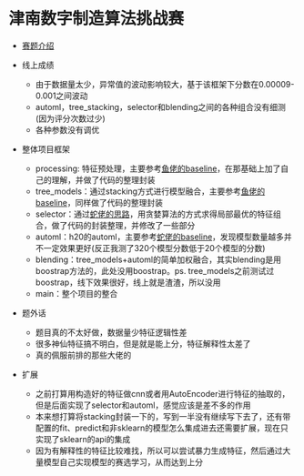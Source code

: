 # **津南数字制造算法挑战赛**

- [赛题介绍](https://tianchi.aliyun.com/competition/entrance/231695/introduction)
- 线上成绩
  - 由于数据量太少，异常值的波动影响较大，基于该框架下分数在0.00009-0.001之间波动
  - automl，tree_stacking，selector和blending之间的各种组合没有细测(因为评分次数过少)
  - 各种参数没有调优

- 整体项目框架
  - processing: 特征预处理，主要参考[鱼佬的baseline](https://tianchi.aliyun.com/notebook-ai/detail?postId=41822)，在那基础上加了自己的理解，并做了代码的整理封装
  - tree_models：通过stacking方式进行模型融合，主要参考[鱼佬的baseline](https://tianchi.aliyun.com/notebook-ai/detail?postId=41822)，同样做了代码的整理封装
  - selector：通过[蛇佬的思路](https://github.com/luoda888/tianchi-diabetes-top12)，用贪婪算法的方式求得局部最优的特征组合，做了代码的封装整理，并修改了一些部分
  - automl：h20的automl，主要参考[蛇佬的baseline](https://tianchi.aliyun.com/notebook-ai/detail?postId=43185)，发现模型数量越多并不一定效果更好(反正我测了320个模型分数低于20个模型的分数)
  - blending：tree_models+automl的简单加权融合，其实blending是用boostrap方法的，此处没用boostrap。ps. tree_models之前测试过boostrap，线下效果很好，线上就是渣渣，所以没用
  - main：整个项目的整合
- 题外话
  - 题目真的不太好做，数据量少特征逻辑性差
  - 很多神仙特征搞不明白，但是就是能上分，特征解释性太差了
  - 真的佩服前排的那些大佬的
- 扩展
  - 之前打算用构造好的特征做cnn或者用AutoEncoder进行特征的抽取的，但是后面实现了selector和automl，感觉应该是差不多的作用
  - 本来想打算将stacking封装一下的，写到一半没有继续写下去了，还有带配置的fit、predict和非sklearn的模型怎么集成进去还需要扩展，现在只实现了sklearn的api的集成
  - 因为有解释性的特征比较难找，所以可以尝试暴力生成特征，然后通过大量模型自己实现模型的赛选学习，从而达到上分